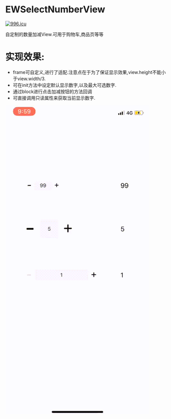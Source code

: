 # EWSelectNumberView
[![996.icu](https://img.shields.io/badge/link-996.icu-red.svg)](https://996.icu)

自定制的数量加减View.可用于购物车,商品页等等

# 实现效果:
* frame可自定义,进行了适配.注意点在于为了保证显示效果,view.height不能小于view.width/3.
* 可在init方法中设定默认显示数字,以及最大可选数字.
* 通过block进行点击加减按钮的方法回调
* 可直接调用只读属性来获取当前显示数字.

![效果图预览](https://github.com/WangLiquan/EWSelectNumberView/raw/master/images/demonstration.gif)
